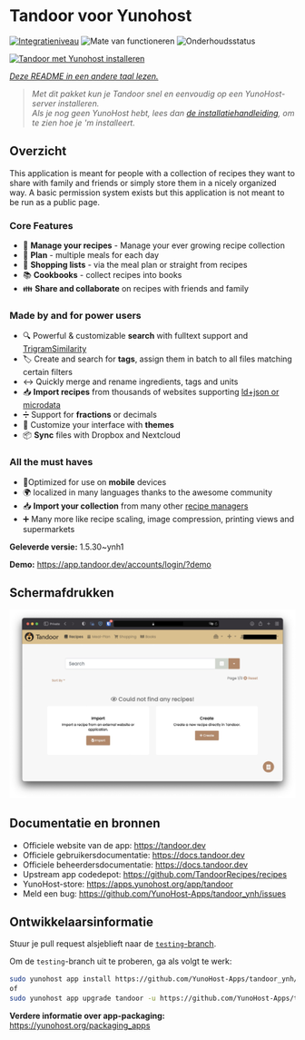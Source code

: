 <!--
NB: Deze README is automatisch gegenereerd door <https://github.com/YunoHost/apps/tree/master/tools/readme_generator>
Hij mag NIET handmatig aangepast worden.
-->

# Tandoor voor Yunohost

[![Integratieniveau](https://apps.yunohost.org/badge/integration/tandoor)](https://ci-apps.yunohost.org/ci/apps/tandoor/)
![Mate van functioneren](https://apps.yunohost.org/badge/state/tandoor)
![Onderhoudsstatus](https://apps.yunohost.org/badge/maintained/tandoor)

[![Tandoor met Yunohost installeren](https://install-app.yunohost.org/install-with-yunohost.svg)](https://install-app.yunohost.org/?app=tandoor)

*[Deze README in een andere taal lezen.](./ALL_README.md)*

> *Met dit pakket kun je Tandoor snel en eenvoudig op een YunoHost-server installeren.*  
> *Als je nog geen YunoHost hebt, lees dan [de installatiehandleiding](https://yunohost.org/install), om te zien hoe je 'm installeert.*

## Overzicht

This application is meant for people with a collection of recipes they want to share with family and friends or simply
store them in a nicely organized way. A basic permission system exists but this application is not meant to be run as 
a public page.

### Core Features

- 🥗 **Manage your recipes** - Manage your ever growing recipe collection
- 📆 **Plan** - multiple meals for each day
- 🛒 **Shopping lists** - via the meal plan or straight from recipes
- 📚 **Cookbooks** - collect recipes into books
- 👪 **Share and collaborate** on recipes with friends and family

### Made by and for power users

- 🔍 Powerful & customizable **search** with fulltext support and [TrigramSimilarity](https://docs.djangoproject.com/en/3.0/ref/contrib/postgres/search/#trigram-similarity)
- 🏷️ Create and search for **tags**, assign them in batch to all files matching certain filters
- ↔️ Quickly merge and rename ingredients, tags and units 
- 📥️ **Import recipes** from thousands of websites supporting [ld+json or microdata](https://schema.org/Recipe)
- ➗ Support for **fractions** or decimals
- 🎨 Customize your interface with **themes**
- 📦 **Sync** files with Dropbox and Nextcloud
  
### All the must haves

- 📱Optimized for use on **mobile** devices
- 🌍 localized in many languages thanks to the awesome community
- 📥️ **Import your collection** from many other [recipe managers](https://docs.tandoor.dev/features/import_export/)
- ➕ Many more like recipe scaling, image compression, printing views and supermarkets

**Geleverde versie:** 1.5.30~ynh1

**Demo:** <https://app.tandoor.dev/accounts/login/?demo>

## Schermafdrukken

![Schermafdrukken van Tandoor](./doc/screenshots/example.jpg)

## Documentatie en bronnen

- Officiele website van de app: <https://tandoor.dev>
- Officiele gebruikersdocumentatie: <https://docs.tandoor.dev>
- Officiele beheerdersdocumentatie: <https://docs.tandoor.dev>
- Upstream app codedepot: <https://github.com/TandoorRecipes/recipes>
- YunoHost-store: <https://apps.yunohost.org/app/tandoor>
- Meld een bug: <https://github.com/YunoHost-Apps/tandoor_ynh/issues>

## Ontwikkelaarsinformatie

Stuur je pull request alsjeblieft naar de [`testing`-branch](https://github.com/YunoHost-Apps/tandoor_ynh/tree/testing).

Om de `testing`-branch uit te proberen, ga als volgt te werk:

```bash
sudo yunohost app install https://github.com/YunoHost-Apps/tandoor_ynh/tree/testing --debug
of
sudo yunohost app upgrade tandoor -u https://github.com/YunoHost-Apps/tandoor_ynh/tree/testing --debug
```

**Verdere informatie over app-packaging:** <https://yunohost.org/packaging_apps>
